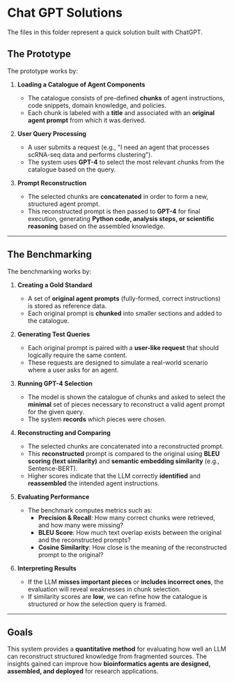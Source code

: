 # Chat GPT Solutions

The files in this folder represent a quick solution built with ChatGPT.

## The Prototype

The prototype works by:
1. **Loading a Catalogue of Agent Components**  
   - The catalogue consists of pre-defined **chunks** of agent instructions, code snippets, domain knowledge, and policies.  
   - Each chunk is labeled with a **title** and associated with an **original agent prompt** from which it was derived.

2. **User Query Processing**  
   - A user submits a request (e.g., "I need an agent that processes scRNA-seq data and performs clustering").  
   - The system uses **GPT-4** to select the most relevant chunks from the catalogue based on the query.

3. **Prompt Reconstruction**  
   - The selected chunks are **concatenated** in order to form a new, structured agent prompt.  
   - This reconstructed prompt is then passed to **GPT-4** for final execution, generating **Python code, analysis steps, or scientific reasoning** based on the assembled knowledge.

---

## The Benchmarking

The benchmarking works by:
1. **Creating a Gold Standard**  
   - A set of **original agent prompts** (fully-formed, correct instructions) is stored as reference data.  
   - Each original prompt is **chunked** into smaller sections and added to the catalogue.

2. **Generating Test Queries**  
   - Each original prompt is paired with a **user-like request** that should logically require the same content.  
   - These requests are designed to simulate a real-world scenario where a user asks for an agent.

3. **Running GPT-4 Selection**  
   - The model is shown the catalogue of chunks and asked to select the **minimal** set of pieces necessary to reconstruct a valid agent prompt for the given query.  
   - The system **records** which pieces were chosen.

4. **Reconstructing and Comparing**  
   - The selected chunks are concatenated into a reconstructed prompt.  
   - This **reconstructed** prompt is compared to the original using **BLEU scoring (text similarity)** and **semantic embedding similarity** (e.g., Sentence-BERT).  
   - Higher scores indicate that the LLM correctly **identified** and **reassembled** the intended agent instructions.

5. **Evaluating Performance**  
   - The benchmark computes metrics such as:
     - **Precision & Recall**: How many correct chunks were retrieved, and how many were missing?  
     - **BLEU Score**: How much text overlap exists between the original and the reconstructed prompts?  
     - **Cosine Similarity**: How close is the meaning of the reconstructed prompt to the original?  

6. **Interpreting Results**  
   - If the LLM **misses important pieces** or **includes incorrect ones**, the evaluation will reveal weaknesses in chunk selection.  
   - If similarity scores are **low**, we can refine how the catalogue is structured or how the selection query is framed.  

---

## Goals

This system provides a **quantitative method** for evaluating how well an LLM can reconstruct structured knowledge from fragmented sources. The insights gained can improve how **bioinformatics agents are designed, assembled, and deployed** for research applications.